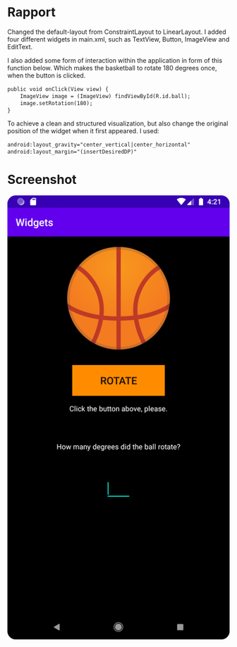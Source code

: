 
# Rapport

Changed the default-layout from ConstraintLayout to LinearLayout.
I added four different widgets in main.xml, such as TextView, Button, ImageView and EditText.

I also added some form of interaction within the application in form of this function below.
Which makes the basketball to rotate 180 degrees once, when the button is clicked.

```
public void onClick(View view) {
    ImageView image = (ImageView) findViewById(R.id.ball);
    image.setRotation(180);
}
```
To achieve a clean and structured visualization, but also change the original position of the widget
when it first appeared. I used:
```
android:layout_gravity="center_vertical|center_horizontal"
android:layout_margin="(insertDesiredDP)"
```

# Screenshot
![](basketbollapp.png)

